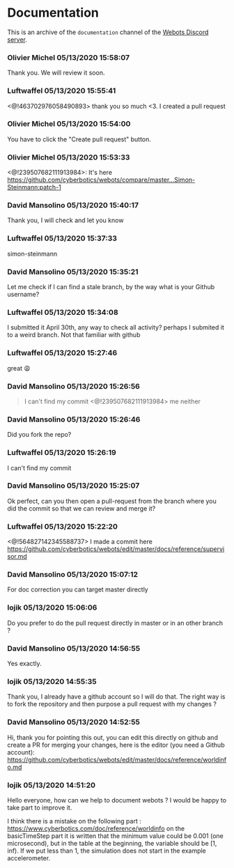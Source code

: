 # Documentation

This is an archive of the `documentation` channel of the [Webots Discord server](https://discordapp.com/invite/nTWbN9m).

### Olivier Michel 05/13/2020 15:58:07
Thank you. We will review it soon.

### Luftwaffel 05/13/2020 15:55:41
<@!463702976058490893>  thank you so much <3. I created a pull request

### Olivier Michel 05/13/2020 15:54:00
You have to click the "Create pull request" button.

### Olivier Michel 05/13/2020 15:53:33
<@!239507682111913984>: It's here https://github.com/cyberbotics/webots/compare/master...Simon-Steinmann:patch-1

### David Mansolino 05/13/2020 15:40:17
Thank you, I will check and let you know

### Luftwaffel 05/13/2020 15:37:33
simon-steinmann

### David Mansolino 05/13/2020 15:35:21
Let me check if I can find a stale branch, by the way what is your Github username?

### Luftwaffel 05/13/2020 15:34:08
I submitted it April 30th, any way to check all activity? perhaps I submited it to a weird branch. Not that familiar with github

### Luftwaffel 05/13/2020 15:27:46
great 😩

### David Mansolino 05/13/2020 15:26:56
> I can't find my commit
<@!239507682111913984> me neither

### David Mansolino 05/13/2020 15:26:46
Did you fork the repo?

### Luftwaffel 05/13/2020 15:26:19
I can't find my commit

### David Mansolino 05/13/2020 15:25:07
Ok perfect, can you then open a pull-request from the branch where you did the commit so that we can review and merge it?

### Luftwaffel 05/13/2020 15:22:20
<@!564827142345588737>  I made a commit here https://github.com/cyberbotics/webots/edit/master/docs/reference/supervisor.md

### David Mansolino 05/13/2020 15:07:12
For doc correction you can target master directly

### lojik 05/13/2020 15:06:06
Do you prefer to do the pull request directly in master or in an other branch ?

### David Mansolino 05/13/2020 14:56:55
Yes exactly.

### lojik 05/13/2020 14:55:35
Thank you, I already have a github account so I will do that. The right way is to fork the repository and then purpose a pull request with my changes ?

### David Mansolino 05/13/2020 14:52:55
Hi, thank you for pointing this out, you can edit this directly on github and create a PR for merging your changes, here is the editor (you need a Github account): https://github.com/cyberbotics/webots/edit/master/docs/reference/worldinfo.md

### lojik 05/13/2020 14:51:20
Hello everyone, how can we help to document webots ? I would be happy to take part to improve it.

I think there is a mistake on the following part : https://www.cyberbotics.com/doc/reference/worldinfo on the basicTimeStep part it is written that the minimum value could be 0.001 (one microsecond), but in the table at the beginning, the variable should be [1, inf). If we put less than 1, the simulation does not start in the example accelerometer.

